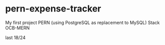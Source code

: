 # pern-expense-tracker

My first project PERN (using PostgreSQL as replacement to MySQL) Stack OCB-MERN

<!-- todo --> last 18/24
